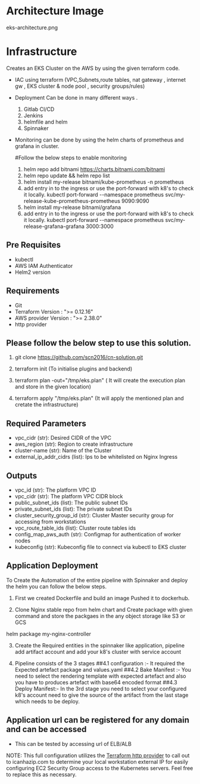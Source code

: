 # Architecture Image

eks-architecture.png

# Infrastructure

Creates an EKS Cluster on the AWS by using the given terraform code.

* IAC using terraform (VPC,Subnets,route tables, nat gateway , internet gw , EKS cluster & node pool , security groups/rules)
* Deployment Can be done in many different ways . 
  1. Gitlab CI/CD
  2. Jenkins
  3. helmfile and helm 
  4. Spinnaker

* Monitoring can be done by using the helm charts of prometheus and grafana in cluster.
   
  #Follow the below steps to enable monitoring
	1. helm repo add bitnami https://charts.bitnami.com/bitnami
  	2. helm repo update && helm repo list
  	3. helm install my-release bitnami/kube-prometheus -n prometheus 
  	4. add entry in to the ingress or use the port-forward with k8's to check it locally.
  	   kubectl port-forward --namespace prometheus svc/my-release-kube-prometheus-prometheus 9090:9090
  	5. helm install my-release bitnami/grafana 
  	6. add entry in to the ingress or use the port-forward with k8's to check it locally.
   	   kubectl port-forward --namespace prometheus svc/my-release-grafana-grafana 3000:3000

## Pre Requisites

* kubectl 
* AWS IAM Authenticator
* Helm2 version 

## Requirements
* Git 
* Terraform Version : ">= 0.12.16"
* AWS provider Version : ">= 2.38.0"
* http provider

## Please follow the below step to use this solution.

1) git clone https://github.com/scn2016/cn-solution.git 

2) terraform init (To initialise plugins and backend)

3) terraform plan -out="/tmp/eks.plan" ( It will create the execution plan and store in the given location)   

4) terraform apply "/tmp/eks.plan"  (It will apply the mentioned plan and cretate the infrastructure)


## Required Parameters 
* vpc_cidr (str): Desired CIDR of the VPC
* aws_region (str): Region to create infrastructure
* cluster-name (str): Name of the Cluster
* external_ip_addr_cidrs (list): Ips to be whitelisted on Nginx Ingress 


## Outputs
* vpc_id (str): The platform VPC ID
* vpc_cidr (str): The platform VPC CIDR block
* public_subnet_ids (list): The public subnet IDs
* private_subnet_ids (list): The private subnet IDs
* cluster_security_group_id (str): Cluster Master security group for accessing from workstations
* vpc_route_table_ids (list): Cluster route tables ids
* config_map_aws_auth (str): Configmap for authentication of worker nodes
* kubeconfig (str): Kubeconfig file to connect via kubectl to EKS cluster


## Application Deployment 

To Create the Automation of the entire pipeline with Spinnaker and deploy the helm you can follow the below steps.

1. First we created Dockerfile and build an image Pushed it to dockerhub.

2. Clone Nginx stable repo from helm chart and Create package with given command and store the packgaes in the any object storage like S3 or GCS 

helm package my-nginx-controller

3. Create the Required entities in the spinnaker like application, pipeline add artifact account and add your k8's cluster with service account

4. Pipeline consists of the 3 stages
 ##4.1 configuration :-
   It required the Expected artefact package and values.yaml 
 ##4.2 Bake Manifest :- 
   You need to select the rendering template with expected artefact and also you have to produces artefact with base64 encoded format
 ##4.3 Deploy Manifest:- 
   In the 3rd stage you need to select your configured k8's account need to give the source of the artifact from the last stage which needs to be deploy. 

## Application url can be registered for any domain and can be accessed

* This can be tested by accessing url of ELB/ALB

NOTE: This full configuration utilizes the [Terraform http provider](https://www.terraform.io/docs/providers/http/index.html) to call out to icanhazip.com to determine your local workstation external IP for easily configuring EC2 Security Group access to the Kubernetes servers. Feel free to replace this as necessary.
